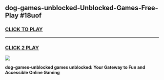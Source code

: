 
## dog-games-unblocked-Unblocked-Games-Free-Play #18uof
<h3>
<a href="https://us.freeplayer.one?title=dog-games-unblocked&ref=9M">CLICK TO PLAY</a></h3>
<hr>

<h3>
<a href="https://us.freeplayer.one?title=dog-games-unblocked&ref=9M">CLICK 2 PLAY</a>
  
</h3>

<a href="https://us.freeplayer.one?title=dog-games-unblocked&ref=9M"><img src="https://clearcache.store/games.png"></a>


**dog-games-unblocked games unblocked: Your Gateway to Fun and Accessible Online Gaming**

